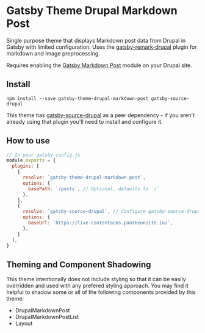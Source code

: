 # Gatsby Theme Drupal Markdown Post

Single purpose theme that displays Markdown post data from Drupal in Gatsby with limited 
configuration. Uses the [gatsby-remark-drupal](https://www.gatsbyjs.org/packages/@weknow/gatsby-remark-drupal/) plugin for markdown and image preprocessing.

Requires enabling the [Gatsby Markdown Post](https://www.drupal.org/project/gatsby_md_post) module on your Drupal site.

## Install

`npm install --save gatsby-theme-drupal-markdown-post gatsby-source-drupal`

This theme has [gatsby-source-drupal](https://www.gatsbyjs.org/packages/gatsby-source-drupal/) as a peer dependency - if you aren't already using that
plugin you'll need to install and configure it.

## How to use

```javascript
// In your gatsby-config.js
module.exports = {
  plugins: [
    {
      resolve: `gatsby-theme-drupal-markdown-post`,
      options: {
        basePath: `/posts`, // Optional, defaults to `/`
      },
    },
    {
      resolve: `gatsby-source-drupal`, // Configure gatsby-source-drupal as needed
      options: {
        baseUrl: `https://live-contentacms.pantheonsite.io/`,
      },
    }
  ],
}
```

## Theming and Component Shadowing

This theme intentionally does not include styling so that it can be easily overridden and used with any prefered styling approach. You may find it helpful to shadow some or all of the following components provided by this theme:

* DrupalMarkdownPost
* DrupalMarkdownPostList
* Layout